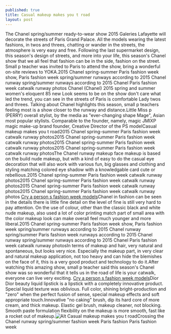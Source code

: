 ```yaml
---
published: true
title: Casual makeup makes you t road
layout: post
---
```

The Chanel spring/summer ready-to-wear show 2015 Galeries Lafayette will decorate the streets of Paris Grand Palace. All the models wearing the latest fashions, in twos and threes, chatting or wander in the streets, the atmosphere is very easy and free. Following the last supermarket design, this season\'s design of streets, and more into your life, this season\'s Chanel show that we all feel that fashion can be in the side, fashion on the street. Small p teacher was invited to Paris to attend the show, bring a wonderful on-site reviews to YOKA.2015 Chanel spring-summer Paris fashion week show, Paris fashion week spring/summer runways according to 2015 Chanel runway spring/summer runways according to 2015 Chanel Paris fashion week catwalk runway photos Chanel (Chanel) 2015 spring and summer women\'s eloquent 85 new Look seems to be on the show don\'t care what led the trend, you can see in the streets of Paris is comfortable Lady twos and threes. Talking about Chanel highlights this season, small p teachers feeling most is a show closer to the runway and distance.Little Miss p (PERRY) overall stylist, by the media as \"ever-changing shape Mage\", Asian most popular stylists. Comparable to the founder, namely, magic JMIXP magic make-up brand founder, Creative Director of the PS modelCasual makeup makes you t road2015 Chanel spring-summer Paris fashion week catwalk runway photos2015 Chanel spring-summer Paris fashion week catwalk runway photos2015 Chanel spring-summer Paris fashion week catwalk runway photos2015 Chanel spring-summer Paris fashion week catwalk runway photosThe Chanel runway makeup face makeup is based on the build nude makeup, but with a kind of easy to do the casual eye decoration that will also work with various fun, big glasses and clothing and styling matching colored eye shadow with a knowledgable card cute or rebellious.2015 Chanel spring-summer Paris fashion week catwalk runway photos2015 Chanel spring-summer Paris fashion week catwalk runway photos2015 Chanel spring-summer Paris fashion week catwalk runway photos2015 Chanel spring-summer Paris fashion week catwalk runway photos [Cry a person s fashion week models](http://www.faybag.com/2015/11/18/cry-a-person-s-fashion-week-models/)Chanel in fashion can be seen in the details there is little fine detail on the level of fine is still very hard to pay attention. On the use of colour, other than the classic black and white nude makeup, also used a lot of color printing match part of small area with the color makeup look can make overall feel much younger and more liberal.2015 Chanel spring-summer Paris fashion week show, Paris fashion week spring/summer runways according to 2015 Chanel runway spring/summer Paris fashion week runways according to 2015 Chanel runway spring/summer runways according to 2015 Chanel Paris fashion week catwalk runway photosIn terms of makeup and hair, very natural and spontaneous, but looks very nice. Especially the makeup part, in very clear and natural makeup application, not too heavy and can hide the blemishes on the face of it, this is a very good product and technology to do it.After watching this amazing show, small p teacher said this season\'s Chanel show was so wonderful that it tells us in the road of life is your catwalk, everyone can live very exciting. [Cry a person s fashion week models](http://www.faybag.com/2015/11/18/cry-a-person-s-fashion-week-models/)Dior Dior beauty liquid lipstick is a lipstick with a completely innovative product. Special liquid texture was oblivious. Full color, shining bright-production and \"zero\" when the perfect fusion of sense, special makeup effects and soft appropriate touch.Innovative \"no caking\" brush, dip its hard core of more cream, and thick makeup. Elastic gel brush, makeup cleaner, not blocking. Smooth paste formulation flexibility on the makeup is more smooth, fast like a rocket out of makeup.![Alt Casual makeup makes you t road](https://c2.staticflickr.com/6/5662/22499556994_e2fbd0e231_z.jpg)Crossing the Chanel runway spring/summer fashion week Paris fashion Paris fashion week